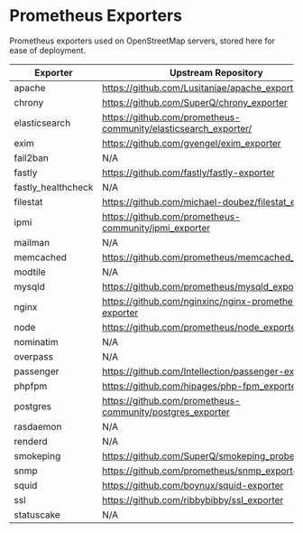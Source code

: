 # Prometheus Exporters

Prometheus exporters used on OpenStreetMap servers, stored here for ease of deployment.

| Exporter | Upstream Repository |
| --- | --- |
| apache | https://github.com/Lusitaniae/apache_exporter |
| chrony | https://github.com/SuperQ/chrony_exporter |
| elasticsearch | https://github.com/prometheus-community/elasticsearch_exporter/ |
| exim | https://github.com/gvengel/exim_exporter |
| fail2ban | N/A |
| fastly | https://github.com/fastly/fastly-exporter |
| fastly_healthcheck | N/A |
| filestat | https://github.com/michael-doubez/filestat_exporter |
| ipmi | https://github.com/prometheus-community/ipmi_exporter |
| mailman | N/A |
| memcached | https://github.com/prometheus/memcached_exporter |
| modtile | N/A|
| mysqld | https://github.com/prometheus/mysqld_exporter |
| nginx | https://github.com/nginxinc/nginx-prometheus-exporter |
| node | https://github.com/prometheus/node_exporter |
| nominatim | N/A |
| overpass | N/A |
| passenger | https://github.com/Intellection/passenger-exporter |
| phpfpm | https://github.com/hipages/php-fpm_exporter |
| postgres | https://github.com/prometheus-community/postgres_exporter
| rasdaemon | N/A |
| renderd | N/A |
| smokeping | https://github.com/SuperQ/smokeping_prober |
| snmp | https://github.com/prometheus/snmp_exporter |
| squid | https://github.com/boynux/squid-exporter |
| ssl | https://github.com/ribbybibby/ssl_exporter |
| statuscake | N/A |
